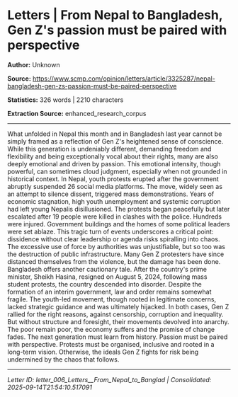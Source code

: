 # Letters | From Nepal to Bangladesh, Gen Z's passion must be paired with perspective

**Author:** Unknown

**Source:** https://www.scmp.com/opinion/letters/article/3325287/nepal-bangladesh-gen-zs-passion-must-be-paired-perspective

**Statistics:** 326 words | 2210 characters

**Extraction Source:** enhanced_research_corpus

---

What unfolded in Nepal this month and in Bangladesh last year cannot be simply framed as a reflection of Gen Z's heightened sense of conscience. While this generation is undeniably different, demanding freedom and flexibility and being exceptionally vocal about their rights, many are also deeply emotional and driven by passion. This emotional intensity, though powerful, can sometimes cloud judgment, especially when not grounded in historical context.
In Nepal, youth protests erupted after the government abruptly suspended 26 social media platforms. The move, widely seen as an attempt to silence dissent, triggered mass demonstrations. Years of economic stagnation, high youth unemployment and systemic corruption had left young Nepalis disillusioned. The protests began peacefully but later escalated after 19 people were killed in clashes with the police. Hundreds were injured. Government buildings and the homes of some political leaders were set ablaze. This tragic turn of events underscores a critical point: dissidence without clear leadership or agenda risks spiralling into chaos. The excessive use of force by authorities was unjustifiable, but so too was the destruction of public infrastructure. Many Gen Z protesters have since distanced themselves from the violence, but the damage has been done. Bangladesh offers another cautionary tale. After the country's prime minister, Sheikh Hasina, resigned on August 5, 2024, following mass student protests, the country descended into disorder. Despite the formation of an interim government, law and order remains somewhat fragile. The youth-led movement, though rooted in legitimate concerns, lacked strategic guidance and was ultimately hijacked.
In both cases, Gen Z rallied for the right reasons, against censorship, corruption and inequality. But without structure and foresight, their movements devolved into anarchy. The poor remain poor, the economy suffers and the promise of change fades.
The next generation must learn from history. Passion must be paired with perspective. Protests must be organised, inclusive and rooted in a long-term vision. Otherwise, the ideals Gen Z fights for risk being undermined by the chaos that follows.

---

*Letter ID: letter_006_Letters__From_Nepal_to_Banglad | Consolidated: 2025-09-14T21:54:10.517091*
